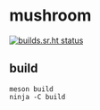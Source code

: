mushroom
========

[![builds.sr.ht status](https://builds.sr.ht/~kragniz/mushroom.svg)](https://builds.sr.ht/~kragniz/mushroom?)

build
-----

    meson build
    ninja -C build

